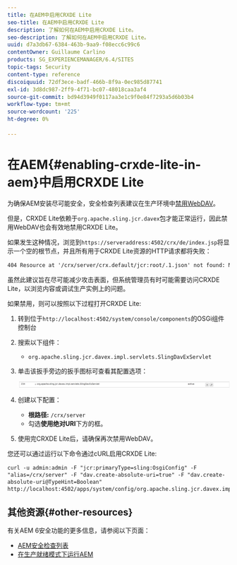 ```yaml
---
title: 在AEM中启用CRXDE Lite
seo-title: 在AEM中启用CRXDE Lite
description: 了解如何在AEM中启用CRXDE Lite。
seo-description: 了解如何在AEM中启用CRXDE Lite。
uuid: d7a3db67-6384-463b-9aa9-f08ecc6c99c6
contentOwner: Guillaume Carlino
products: SG_EXPERIENCEMANAGER/6.4/SITES
topic-tags: Security
content-type: reference
discoiquuid: 72df3ece-badf-466b-8f9a-0ec985d87741
exl-id: 3d8dc987-2ff9-4f71-bc07-48018caa3af4
source-git-commit: bd94d3949f0117aa3e1c9f0e84f7293a5d6b03b4
workflow-type: tm+mt
source-wordcount: '225'
ht-degree: 0%

---
```


# 在AEM{#enabling-crxde-lite-in-aem}中启用CRXDE Lite

为确保AEM安装尽可能安全，安全检查列表建议在生产环境中[禁用WebDAV](/help/sites-administering/security-checklist.md#disable-webdav)。

但是，CRXDE Lite依赖于`org.apache.sling.jcr.davex`包才能正常运行，因此禁用WebDAV也会有效地禁用CRXDE Lite。

如果发生这种情况，浏览到`https://serveraddress:4502/crx/de/index.jsp`将显示一个空的根节点，并且所有用于CRXDE Lite资源的HTTP请求都将失败：

```xml
404 Resource at '/crx/server/crx.default/jcr:root/.1.json' not found: No resource found
```

虽然此建议旨在尽可能减少攻击表面，但系统管理员有时可能需要访问CRXDE Lite，以浏览内容或调试生产实例上的问题。

如果禁用，则可以按照以下过程打开CRXDE Lite:

1. 转到位于`http://localhost:4502/system/console/components`的OSGi组件控制台
1. 搜索以下组件：

   * `org.apache.sling.jcr.davex.impl.servlets.SlingDavExServlet`

1. 单击该扳手旁边的扳手图标可查看其配置选项：

   ![chlimage_1-80](assets/chlimage_1-80.png)

1. 创建以下配置：

   * **根路径:** `/crx/server`
   * 勾选&#x200B;**使用绝对URI**&#x200B;下方的框。

1. 使用完CRXDE Lite后，请确保再次禁用WebDAV。

您还可以通过运行以下命令通过cURL启用CRXDE Lite:

```shell
curl -u admin:admin -F "jcr:primaryType=sling:OsgiConfig" -F "alias=/crx/server" -F "dav.create-absolute-uri=true" -F "dav.create-absolute-uri@TypeHint=Boolean" http://localhost:4502/apps/system/config/org.apache.sling.jcr.davex.impl.servlets.SlingDavExServlet
```

## 其他资源{#other-resources}

有关AEM 6安全功能的更多信息，请参阅以下页面：

* [AEM安全检查列表](/help/sites-administering/security-checklist.md)
* [在生产就绪模式下运行AEM](/help/sites-administering/production-ready.md)
